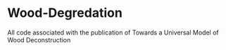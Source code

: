 # Wood-Degredation
All code associated with the publication of Towards a Universal Model of Wood Deconstruction
